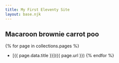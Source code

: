 ```yaml
---
title: My First Eleventy Site
layout: base.njk
---
```



## Macaroon brownie carrot poo


{% for page in collections.pages %}
- [{{ page.data.title }}]({{ page.url }})
{% endfor %}